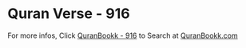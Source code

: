 # Quran Verse - 916 

For more infos, Click [QuranBookk - 916](https://www.quranbookk.com/quran/search?q=916) to Search at [QuranBookk.com](http://quranbookk.com/)